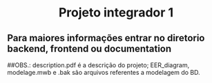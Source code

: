 <h1 align="center">Projeto integrador 1</h1>

## Para maiores informações entrar no diretorio backend, frontend ou documentation

##OBS.: description.pdf é a descrição do projeto; EER_diagram, modelage.mwb e .bak são arquivos referentes a modelagem do BD.  
